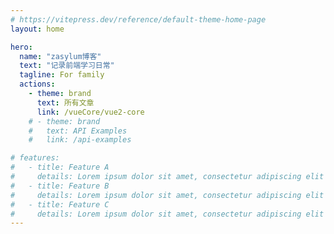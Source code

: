 ```yaml
---
# https://vitepress.dev/reference/default-theme-home-page
layout: home

hero:
  name: "zasylum博客"
  text: "记录前端学习日常"
  tagline: For family
  actions:
    - theme: brand
      text: 所有文章
      link: /vueCore/vue2-core
    # - theme: brand
    #   text: API Examples
    #   link: /api-examples

# features:
#   - title: Feature A
#     details: Lorem ipsum dolor sit amet, consectetur adipiscing elit
#   - title: Feature B
#     details: Lorem ipsum dolor sit amet, consectetur adipiscing elit
#   - title: Feature C
#     details: Lorem ipsum dolor sit amet, consectetur adipiscing elit
---
```


